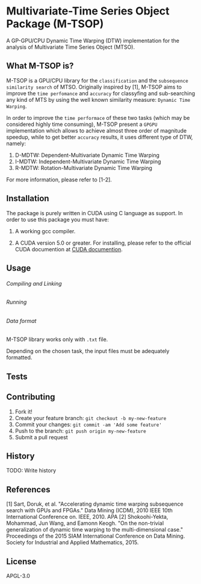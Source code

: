 # Multivariate-Time Series Object Package (M-TSOP)

A GP-GPU/CPU Dynamic Time Warping (DTW) implementation for the analysis of Multivariate Time Series Object (MTSO).

## What M-TSOP is?

M-TSOP is a GPU/CPU library for the `classification` and the `subsequence similarity search` of MTSO. Originally inspired by [1], M-TSOP aims to improve the `time perfomance` and `accuracy` for classyfing and sub-searching any kind of MTS by using the well known similarity measure: `Dynamic Time Warping`. 

In order to improve the `time performace` of these two tasks (which may be considered highly time consuming), M-TSOP present a `GPGPU` implementation which allows to achieve almost three order of magnitude speedup, while to get better `accuracy` results, it uses different type of DTW, namely:

1. D-MDTW: Dependent-Multivariate Dynamic Time Warping
2. I-MDTW: Independent-Multivariate Dynamic Time Warping
3. R-MDTW: Rotation-Multivariate Dynamic Time Warping

For more information, please refer to [1-2].

## Installation

The package is purely written in CUDA using C language as support. In order to use this package you must have:

1. A working gcc compiler. 

2. A CUDA version 5.0 or greater. For installing, please refer to the official CUDA documention at [CUDA documention](http://docs.nvidia.com/cuda/#axzz4al7PKeAs).


## Usage

###### Compiling and Linking



###### Running


###### Data format

M-TSOP library works only with `.txt` file.

Depending on the chosen task, the input files must be adequately formatted. 


## Tests

## Contributing

1. Fork it!
2. Create your feature branch: `git checkout -b my-new-feature`
3. Commit your changes: `git commit -am 'Add some feature'`
4. Push to the branch: `git push origin my-new-feature`
5. Submit a pull request

## History

TODO: Write history

## References

[1] Sart, Doruk, et al. "Accelerating dynamic time warping subsequence search with GPUs and FPGAs." Data Mining (ICDM), 2010 IEEE 10th International Conference on. IEEE, 2010.
APA	
[2] Shokoohi-Yekta, Mohammad, Jun Wang, and Eamonn Keogh. "On the non-trivial generalization of dynamic time warping to the multi-dimensional case." Proceedings of the 2015 SIAM International Conference on Data Mining. Society for Industrial and Applied Mathematics, 2015.


## License

APGL-3.0
